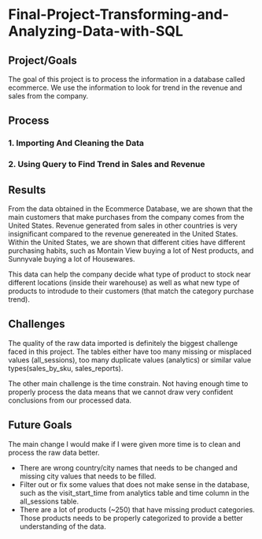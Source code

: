 # Final-Project-Transforming-and-Analyzing-Data-with-SQL

## Project/Goals
The goal of this project is to process the information in a database called ecommerce. We use the information to look for trend in the revenue and sales from the company. 

## Process
### 1. Importing And Cleaning the Data
### 2. Using Query to Find Trend in Sales and Revenue 

## Results
From the data obtained in the Ecommerce Database, we are shown that the main customers that make purchases from the company comes from the United States. Revenue generated from sales in other countries is very insignificant compared to the revenue genereated in the United States. Within the United States, we are shown that different cities have different purchasing habits, such as Montain View buying a lot of Nest products, and Sunnyvale buying a lot of Housewares. 

This data can help the company decide what type of product to stock near different locations (inside their warehouse) as well as what new type of products to introdude to their customers (that match the category purchase trend).

## Challenges 
The quality of the raw data imported is definitely the biggest challenge faced in this project. The tables either have too many missing or misplaced values (all_sessions), too many duplicate values (analytics) or similar value types(sales_by_sku, sales_reports). 

The other main challenge is the time constrain. Not having enough time to properly process the data means that we cannot draw very confident conclusions from our processed data. 

## Future Goals
The main change I would make if I were given more time is to clean and process the raw data better. 

- There are wrong country/city names that needs to be changed and missing city values that needs to be filled.  
- Filter out or fix some values that does not make sense in the database, such as the visit_start_time from analytics table and time column in the all_sessions table.
- There are a lot of products (~250) that have missing product categories. Those products needs to be properly categorized to provide a better understanding of the data. 
